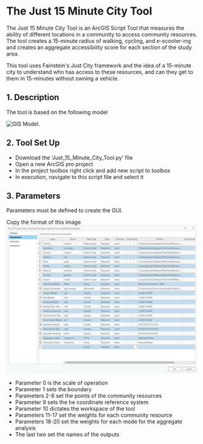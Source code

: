 # The Just 15 Minute City Tool

The Just 15 Minute City Tool is an ArcGIS Script Tool that measures the ability of different locations in a community to access community resources. The tool creates a 15-minute radius of walking, cycling, and e-scooter-ing and creates an aggregate accessibility score for each section of the study area. 

This tool uses Fainstein's Just City framework and the idea of a 15-minute city to understand who has access to these resources, and can they get to them in 15-minutes without owning a vehicle.

## 1. Description

The tool is based on the following model 

![GIS Model.](Model2white.png)

## 2. Tool Set Up

- Download the 'Just_15_Minute_City_Tool.py' file
- Open a new ArcGIS pro project
- In the project toolbox right click and add new script to toolbox
- In execution, navigate to this script file and select it

## 3. Parameters

Parameters must be defined to create the GUI.

Copy the format of this image
![GUI](params.png)

- Parameter 0 is the scale of operation
- Parameter 1 sets the boundary
- Parameters 2-8 set the points of the community resources
- Parameter 9 sets the he coordinate reference system
- Parameter 10 dictates the workspace of the tool
- Parameters 11-17 set the weights for each community resource
- Parameters 18-20 set the weights for each mode for the aggregate analysis
- The last two set the names of the outputs
